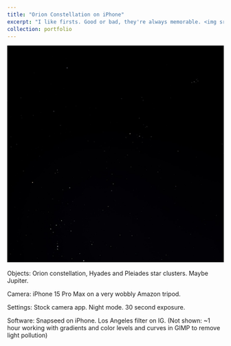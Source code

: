 ```yaml
---
title: "Orion Constellation on iPhone"
excerpt: "I like firsts. Good or bad, they're always memorable. <img src='/images/a1.jpg'>"
collection: portfolio
---
```


![Orion Constellation](images/a1.jpg)

Objects: Orion constellation, Hyades and Pleiades star clusters. Maybe Jupiter.

Camera: iPhone 15 Pro Max on a very wobbly Amazon tripod.

Settings: Stock camera app. Night mode. 30 second exposure.

Software: Snapseed on iPhone. Los Angeles filter on IG. (Not shown: ~1 hour working with gradients and color levels and curves in GIMP to remove light pollution)
